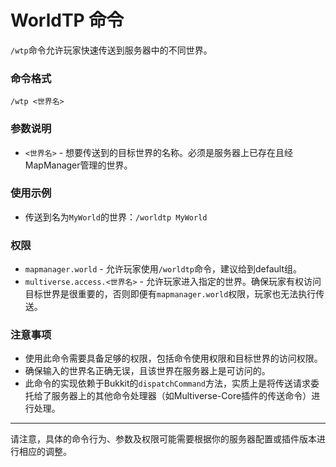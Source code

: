 # WorldTP 命令

`/wtp`命令允许玩家快速传送到服务器中的不同世界。

### 命令格式

```
/wtp <世界名>
```

### 参数说明

- `<世界名>` - 想要传送到的目标世界的名称。必须是服务器上已存在且经MapManager管理的世界。

### 使用示例

- 传送到名为`MyWorld`的世界：`/worldtp MyWorld`

### 权限

- `mapmanager.world` - 允许玩家使用`/worldtp`命令，建议给到default组。
- `multiverse.access.<世界名>` - 允许玩家进入指定的世界。确保玩家有权访问目标世界是很重要的，否则即便有`mapmanager.world`权限，玩家也无法执行传送。

### 注意事项

- 使用此命令需要具备足够的权限，包括命令使用权限和目标世界的访问权限。
- 确保输入的世界名正确无误，且该世界在服务器上是可访问的。
- 此命令的实现依赖于Bukkit的`dispatchCommand`方法，实质上是将传送请求委托给了服务器上的其他命令处理器（如Multiverse-Core插件的传送命令）进行处理。

---

请注意，具体的命令行为、参数及权限可能需要根据你的服务器配置或插件版本进行相应的调整。
